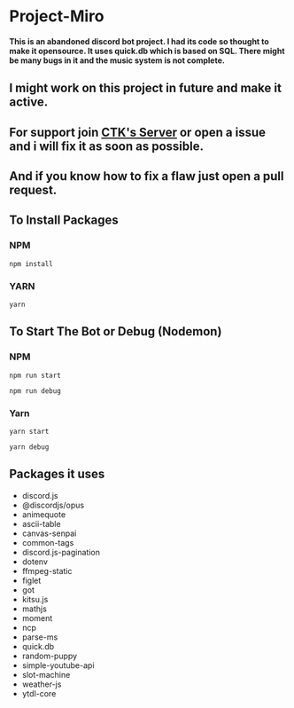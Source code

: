# Project-Miro

#### This is an abandoned discord bot project. I had its code so thought to make it opensource. It uses quick.db which is based on SQL. There might be many bugs in it and the music system is not complete.

## I might work on this project in future and make it active.
## For support join [CTK's Server](www.withwin.in/dbd) or open a issue and i will fix it as soon as possible.
## And if you know how to fix a flaw just open a pull request.

## To Install Packages
### NPM
```ssh
npm install
```
### YARN
```ssh
yarn
```

## To Start The Bot or Debug (Nodemon)
### NPM
```ssh
npm run start
```
```ssh
npm run debug
```
### Yarn
```ssh
yarn start
```
```ssh
yarn debug
```

## Packages it uses
- discord.js
- @discordjs/opus
- animequote
- ascii-table
- canvas-senpai
- common-tags
- discord.js-pagination
- dotenv
- ffmpeg-static
- figlet
- got
- kitsu.js
- mathjs
- moment
- ncp
- parse-ms
- quick.db
- random-puppy
- simple-youtube-api
- slot-machine
- weather-js
- ytdl-core